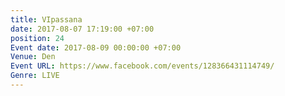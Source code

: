 ```yaml
---
title: VIpassana
date: 2017-08-07 17:19:00 +07:00
position: 24
Event date: 2017-08-09 00:00:00 +07:00
Venue: Den
Event URL: https://www.facebook.com/events/128366431114749/
Genre: LIVE
---
```


